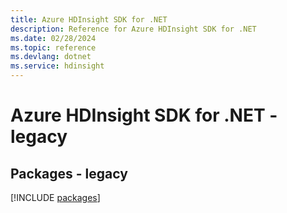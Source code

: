 ```yaml
---
title: Azure HDInsight SDK for .NET
description: Reference for Azure HDInsight SDK for .NET
ms.date: 02/28/2024
ms.topic: reference
ms.devlang: dotnet
ms.service: hdinsight
---
```

# Azure HDInsight SDK for .NET - legacy
## Packages - legacy
[!INCLUDE [packages](hdinsight-index.md)]